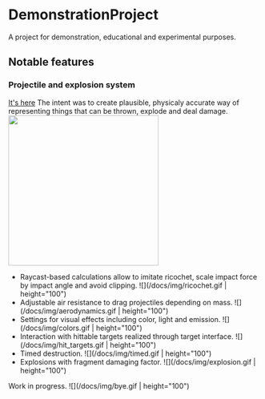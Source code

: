# DemonstrationProject
 A project for demonstration, educational and experimental purposes.

## Notable features

### Projectile and explosion system
[It's here](Assets/ProjectileSystem/)
The intent was to create plausible, physicaly accurate way of representing things that can be thrown, explode and deal damage.
<img height="300" src="/docs/img/tracers_night_flak.gif">

- Raycast-based calculations allow to imitate ricochet, scale impact force by impact angle and avoid clipping.
![](/docs/img/ricochet.gif | height="100")
- Adjustable air resistance to drag projectiles depending on mass.
![](/docs/img/aerodynamics.gif | height="100")
- Settings for visual effects including color, light and emission.
![](/docs/img/colors.gif | height="100")
- Interaction with hittable targets realized through target interface.
![](/docs/img/hit_targets.gif | height="100")
- Timed destruction.
![](/docs/img/timed.gif | height="100")
- Explosions with fragment damaging factor.
![](/docs/img/explosion.gif | height="100")

Work in progress.
![](/docs/img/bye.gif | height="100")
